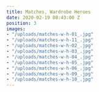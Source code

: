 ```yaml
---
title: Matches, Wardrobe Heroes
date: 2020-02-19 08:43:00 Z
position: 3
images:
- "/uploads/matches-w-h-01_.jpg"
- "/uploads/matches-w-h-11_.jpg"
- "/uploads/matches-w-h-02_.jpg"
- "/uploads/matches-w-h-03_.jpg"
- "/uploads/matches-w-h-04_.jpg"
- "/uploads/matches-w-h-05_.jpg"
- "/uploads/matches-w-h-06_.jpg"
- "/uploads/matches-w-h-09_.jpg"
- "/uploads/matches-w-h-10_.jpg"
---
```



